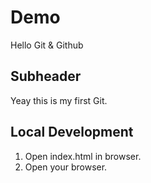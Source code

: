 # Demo

Hello Git & Github

## Subheader

Yeay this is my first Git.

## Local Development

1. Open index.html in browser.
2. Open your browser.